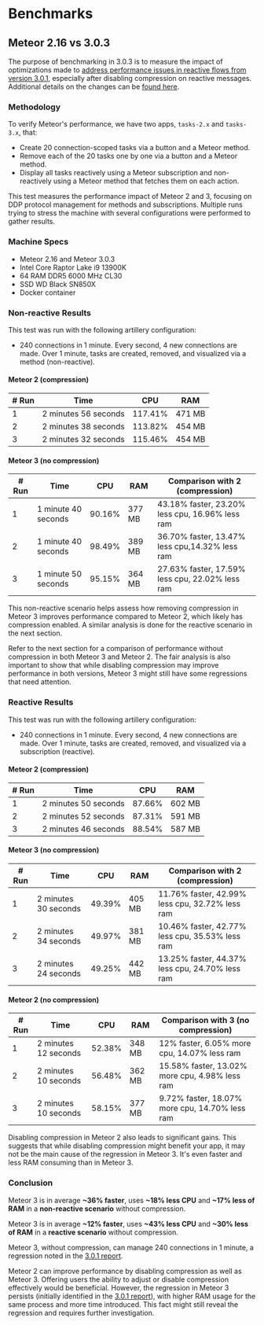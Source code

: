 # Benchmarks

## Meteor 2.16 vs 3.0.3

The purpose of benchmarking in 3.0.3 is to measure the impact of optimizations made to [address performance issues in reactive flows from version 3.0.1](../meteor2.16-vs-3.0.1), especially after disabling compression on reactive messages. Additional details on the changes can be [found here](https://github.com/meteor/meteor/pull/13320).

### Methodology

To verify Meteor's performance, we have two apps, `tasks-2.x` and `tasks-3.x`, that:

- Create 20 connection-scoped tasks via a button and a Meteor method.
- Remove each of the 20 tasks one by one via a button and a Meteor method.
- Display all tasks reactively using a Meteor subscription and non-reactively using a Meteor method that fetches them on each action.

This test measures the performance impact of Meteor 2 and 3, focusing on DDP protocol management for methods and subscriptions. Multiple runs trying to stress the machine with several configurations were performed to gather results.

### Machine Specs

- Meteor 2.16 and Meteor 3.0.3
- Intel Core Raptor Lake i9 13900K
- 64 RAM DDR5 6000 MHz CL30
- SSD WD Black SN850X
- Docker container

### Non-reactive Results

This test was run with the following artillery configuration:

- 240 connections in 1 minute. Every second, 4 new connections are made. Over 1 minute, tasks are created, removed, and visualized via a method (non-reactive).

#### Meteor 2 (compression)

| # Run | Time                 | CPU     | RAM    |
| ----- | -------------------- | ------- | ------ |
| 1     | 2 minutes 56 seconds | 117.41% | 471 MB |
| 2     | 2 minutes 38 seconds | 113.82% | 454 MB |
| 3     | 2 minutes 32 seconds | 115.46% | 454 MB |


#### Meteor 3 (no compression)

| # Run | Time                | CPU    | RAM    | Comparison with 2 (compression)                 |
| ----- | ------------------- | ------ | ------ | ----------------------------------------------- |
| 1     | 1 minute 40 seconds | 90.16% | 377 MB | 43.18% faster, 23.20% less cpu, 16.96% less ram |
| 2     | 1 minute 40 seconds | 98.49% | 389 MB | 36.70% faster, 13.47% less cpu,14.32% less ram  |
| 3     | 1 minute 50 seconds | 95.15% | 364 MB | 27.63% faster, 17.59% less cpu, 22.02% less ram |


This non-reactive scenario helps assess how removing compression in Meteor 3 improves performance compared to Meteor 2, which likely has compression enabled. A similar analysis is done for the reactive scenario in the next section.

Refer to the next section for a comparison of performance without compression in both Meteor 3 and Meteor 2. The fair analysis is also important to show that while disabling compression may improve performance in both versions, Meteor 3 might still have some regressions that need attention.

### Reactive Results

This test was run with the following artillery configuration:

- 240 connections in 1 minute. Every second, 4 new connections are made. Over 1 minute, tasks are created, removed, and visualized via a subscription (reactive).

#### Meteor 2 (compression)

| # Run | Time                 | CPU    | RAM    |
| ----- | -------------------- | ------ | ------ |
| 1     | 2 minutes 50 seconds | 87.66% | 602 MB |
| 2     | 2 minutes 52 seconds | 87.31% | 591 MB |
| 3     | 2 minutes 46 seconds | 88.54% | 587 MB |


####  Meteor 3 (no compression)

| # Run | Time                 | CPU    | RAM    | Comparison with 2 (compression)                 |
| ----- | -------------------- | ------ | ------ | ----------------------------------------------- |
| 1     | 2 minutes 30 seconds | 49.39% | 405 MB | 11.76% faster, 42.99% less cpu, 32.72% less ram |
| 2     | 2 minutes 34 seconds | 49.97% | 381 MB | 10.46% faster, 42.77% less cpu, 35.53% less ram |
| 3     | 2 minutes 24 seconds | 49.25% | 442 MB | 13.25% faster, 44.37% less cpu, 24.70% less ram |

#### Meteor 2 (no compression)

| # Run | Time                 | CPU    | RAM    | Comparison with 3 (no compression)              |
| ----- | -------------------- | ------ | ------ | ----------------------------------------------- |
| 1     | 2 minutes 12 seconds | 52.38% | 348 MB | 12% faster, 6.05% more cpu, 14.07% less ram |
| 2     | 2 minutes 10 seconds | 56.48% | 362 MB | 15.58% faster, 13.02% more cpu, 4.98% less ram |
| 3     | 2 minutes 10 seconds | 58.15% | 377 MB | 9.72% faster, 18.07% more cpu, 14.70% less ram |

Disabling compression in Meteor 2 also leads to significant gains. This suggests that while disabling compression might benefit your app, it may not be the main cause of the regression in Meteor 3. It's even faster and less RAM consuming than in Meteor 3.

### Conclusion

Meteor 3 is in average **~36% faster**, uses **~18% less CPU** and  **~17% less of RAM** in a **non-reactive scenario** without compression.

Meteor 3 is in average **~12% faster**, uses **~43% less CPU** and **~30% less of RAM** in a **reactive scenario** without compression.

Meteor 3, without compression, can manage 240 connections in 1 minute, a regression noted in the [3.0.1 report](../meteor2.16-vs-3.0.1).

Meteor 2 can improve performance by disabling compression as well as Meteor 3. Offering users the ability to adjust or disable compression effectively would be beneficial. However, the regression in Meteor 3 persists (initially identified in the [3.0.1 report](../meteor2.16-vs-3.0.1)), with higher RAM usage for the same process and more time introduced. This fact might still reveal the regression and requires further investigation.


